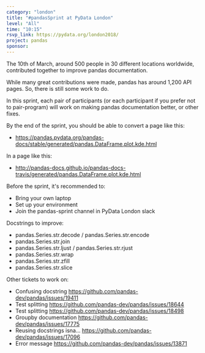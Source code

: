```yaml
---
category: "london"
title: "#pandasSprint at PyData London"
level: "All"
time: "10:15"
rsvp_link: https://pydata.org/london2018/
project: pandas
sponsor:
---
```


The 10th of March, around 500 people in 30 different locations worldwide,
contributed together to improve pandas documentation.

While many great contributions were made, pandas has around 1,200 API pages.
So, there is still some work to do.

In this sprint, each pair of participants (or each participant if you prefer
not to pair-program) will work on making pandas documentation better, or other
fixes.

By the end of the sprint, you should be able to convert a page like this:
- <https://pandas.pydata.org/pandas-docs/stable/generated/pandas.DataFrame.plot.kde.html>

In a page like this:
- <http://pandas-docs.github.io/pandas-docs-travis/generated/pandas.DataFrame.plot.kde.html>

Before the sprint, it's recommended to:

- Bring your own laptop
- Set up your environment
- Join the pandas-sprint channel in PyData London slack

Docstrings to improve:
- pandas.Series.str.decode / pandas.Series.str.encode
- pandas.Series.str.join
- pandas.Series.str.ljust / pandas.Series.str.rjust
- pandas.Series.str.wrap
- pandas.Series.str.zfill
- pandas.Series.str.slice

Other tickets to work on:
- Confusing docstring <https://github.com/pandas-dev/pandas/issues/19411>
- Test splitting <https://github.com/pandas-dev/pandas/issues/18644>
- Test splitting <https://github.com/pandas-dev/pandas/issues/18498>
- Groupby documentation <https://github.com/pandas-dev/pandas/issues/17775>
- Reusing docstrings isna... <https://github.com/pandas-dev/pandas/issues/17096>
- Error message <https://github.com/pandas-dev/pandas/issues/13871>
